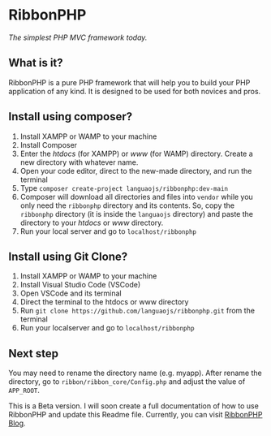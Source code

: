 # RibbonPHP
*The simplest PHP MVC framework today.*

## What is it?

RibbonPHP is a pure PHP framework that will help you to build your PHP application of any kind. It is designed to be used for both novices and pros.

## Install using composer?

1. Install XAMPP or WAMP to your machine
2. Install Composer
3. Enter the *htdocs* (for XAMPP) or *www* (for WAMP) directory. Create a new directory with whatever name.
4. Open your code editor, direct to the new-made directory, and run the terminal
5. Type `composer create-project languaojs/ribbonphp:dev-main`
6. Composer will download all directories and files into `vendor` while you only need the `ribbonphp` directory and its contents. So, copy the `ribbonphp` directory (it is inside the `languaojs` directory) and paste the directory to your *htdocs* or *www* directory.
7. Run your local server and go to `localhost/ribbonphp`

## Install using Git Clone?
1. Install XAMPP or WAMP to your machine
2. Install Visual Studio Code (VSCode)
3. Open VSCode and its terminal
4. Direct the terminal to the htdocs or www directory
5. Run `git clone https://github.com/languaojs/ribbonphp.git` from the terminal
6. Run your localserver and go to `localhost/ribbonphp`

## Next step

You may need to rename the directory name (e.g. myapp). After rename the directory, go to `ribbon/ribbon_core/Config.php` and adjust the value of `APP_ROOT`.

This is a Beta version. I will soon create a full documentation of how to use RibbonPHP and update this Readme file. Currently, you can visit [RibbonPHP Blog](https://ribbonphp.blogspot.com).